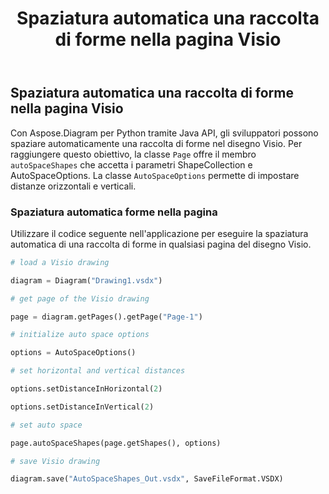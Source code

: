 ﻿---
title: Spaziatura automatica una raccolta di forme nella pagina Visio
type: docs
weight: 30
url: /it/python-java/auto-space-a-collection-of-shapes-in-the-visio-page/
---
## **Spaziatura automatica una raccolta di forme nella pagina Visio**
Con Aspose.Diagram per Python tramite Java API, gli sviluppatori possono spaziare automaticamente una raccolta di forme nel disegno Visio. Per raggiungere questo obiettivo, la classe `Page` offre il membro `autoSpaceShapes` che accetta i parametri ShapeCollection e AutoSpaceOptions. La classe `AutoSpaceOptions` permette di impostare distanze orizzontali e verticali.

### **Spaziatura automatica forme nella pagina**
Utilizzare il codice seguente nell'applicazione per eseguire la spaziatura automatica di una raccolta di forme in qualsiasi pagina del disegno Visio.

``` python
# load a Visio drawing

diagram = Diagram("Drawing1.vsdx")

# get page of the Visio drawing

page = diagram.getPages().getPage("Page-1")

# initialize auto space options

options = AutoSpaceOptions()

# set horizontal and vertical distances

options.setDistanceInHorizontal(2)

options.setDistanceInVertical(2)

# set auto space 

page.autoSpaceShapes(page.getShapes(), options)

# save Visio drawing

diagram.save("AutoSpaceShapes_Out.vsdx", SaveFileFormat.VSDX)

```
